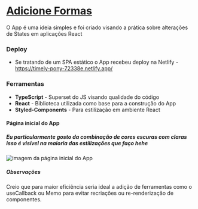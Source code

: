 # [Adicione Formas](https://timely-pony-72338e.netlify.app/)
O App é uma ideia simples e foi criado visando a prática sobre alterações de States em aplicações React
### Deploy
* Se tratando de um SPA estático o App recebeu deploy na Netlify - https://timely-pony-72338e.netlify.app/

### Ferramentas 
* **TypeScript** - Superset do JS visando qualidade do código 
* **React** - Biblioteca utilizada como base para a construção do App
* **Styled-Components** - Para estilização em ambiente React

#### Página inicial do App
##### Eu particularmente gosto da combinação de cores escuras com claras isso é visível na maioria das estilizações que faço hehe
![imagem da página inicial do App](https://github.com/NikisGabriel/plane-with-shapes/blob/main/public/shape%20home.png)

##### Observações 
Creio que para maior eficiência seria ideal a adição de ferramentas como o useCallback ou Memo para evitar recriações ou re-renderização de componentes.
